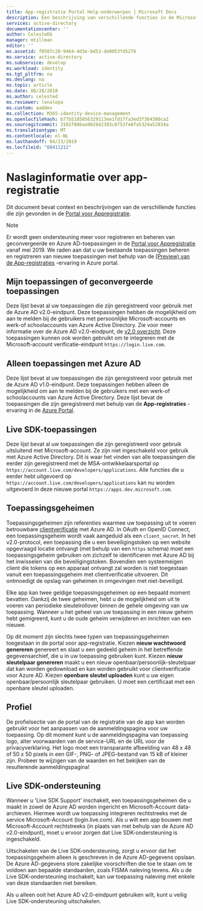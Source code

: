 ```yaml
---
title: App-registratie Portal Help-onderwerpen | Microsoft Docs
description: Een beschrijving van verschillende functies in de Microsoft app-registratieportal.
services: active-directory
documentationcenter: ''
author: CelesteDG
manager: mtillman
editor: ''
ms.assetid: f0507c28-9464-4d3e-bd53-de9053fd5278
ms.service: active-directory
ms.subservice: develop
ms.workload: identity
ms.tgt_pltfrm: na
ms.devlang: na
ms.topic: article
ms.date: 08/28/2018
ms.author: celested
ms.reviewer: lenalepa
ms.custom: aaddev
ms.collection: M365-identity-device-management
ms.openlocfilehash: b77b5185056329113ee1fd17fa3ed3f364380ca2
ms.sourcegitcommit: 3102f886aa962842303c8753fe8fa5324a52834a
ms.translationtype: MT
ms.contentlocale: nl-NL
ms.lasthandoff: 04/23/2019
ms.locfileid: "60411212"
---
```

# <a name="app-registration-reference"></a>Naslaginformatie over app-registratie
Dit document bevat context en beschrijvingen van de verschillende functies die zijn gevonden in de [Portal voor Appregistratie](https://apps.dev.microsoft.com/?referrer=https://azure.microsoft.com/).

> [!NOTE]
> Er wordt geen ondersteuning meer voor registreren en beheren van geconvergeerde en Azure AD-toepassingen in de [Portal voor Appregistratie](https://apps.dev.microsoft.com/?referrer=https://azure.microsoft.com/) vanaf mei 2019. We raden aan dat u uw bestaande toepassingen beheren en registreren van nieuwe toepassingen met behulp van de [(Preview) van de App-registraties](https://aka.ms/appregistrations) -ervaring in Azure portal.

## <a name="my-applications-or-converged-applications"></a>Mijn toepassingen of geconvergeerde toepassingen
Deze lijst bevat al uw toepassingen die zijn geregistreerd voor gebruik met de Azure AD v2.0-eindpunt. Deze toepassingen hebben de mogelijkheid om aan te melden bij de gebruikers met persoonlijke Microsoft-accounts en werk-of schoolaccounts van Azure Active Directory. Zie voor meer informatie over de Azure AD v2.0-eindpunt, de [v2.0 overzicht](active-directory-appmodel-v2-overview.md). Deze toepassingen kunnen ook worden gebruikt om te integreren met de Microsoft-account verificatie-eindpunt `https://login.live.com`.

## <a name="azure-ad-only-applications"></a>Alleen toepassingen met Azure AD
Deze lijst bevat al uw toepassingen die zijn geregistreerd voor gebruik met de Azure AD v1.0-eindpunt. Deze toepassingen hebben alleen de mogelijkheid om aan te melden bij de gebruikers met een werk-of schoolaccounts van Azure Active Directory. Deze lijst bevat de toepassingen die zijn geregistreerd met behulp van de **App-registraties** -ervaring in de [Azure Portal](https://portal.azure.com).

## <a name="live-sdk-applications"></a>Live SDK-toepassingen
Deze lijst bevat al uw toepassingen die zijn geregistreerd voor gebruik uitsluitend met Microsoft-account. Ze zijn niet ingeschakeld voor gebruik met Azure Active Directory. Dit is waar het vinden van alle toepassingen die eerder zijn geregistreerd met de MSA-ontwikkelaarsportal op `https://account.live.com/developers/applications`. Alle functies die u eerder hebt uitgevoerd op `https://account.live.com/developers/applications` kan nu worden uitgevoerd in deze nieuwe portal `https://apps.dev.microsoft.com`.

## <a name="application-secrets"></a>Toepassingsgeheimen
Toepassingsgeheimen zijn referenties waarmee uw toepassing uit te voeren betrouwbare [clientverificatie](https://tools.ietf.org/html/rfc6749#section-2.3) met Azure AD. In OAuth en OpenID Connect, een toepassingsgeheim wordt vaak aangeduid als een `client_secret`. In het v2.0-protocol, een toepassing die u een beveiligingstoken op een website opgevraagd locatie ontvangt (met behulp van een `https` schema) moet een toepassingsgeheim gebruiken om zichzelf te identificeren met Azure AD bij het inwisselen van die beveiligingstoken. Bovendien een systeemeigen client die tokens op een apparaat ontvangt zal worden is niet toegestaan vanuit een toepassingsgeheim met clientverificatie uitvoeren. Dit ontmoedigt de opslag van geheimen in omgevingen met niet-beveiligd.

Elke app kan twee geldige toepassingsgeheimen op een bepaald moment bevatten. Dankzij de twee geheimen, hebt u de mogelijkheid om uit te voeren van periodieke sleutelrollover binnen de gehele omgeving van uw toepassing. Wanneer u het geheel van uw toepassing in een nieuw geheim hebt gemigreerd, kunt u de oude geheim verwijderen en inrichten van een nieuwe.

Op dit moment zijn slechts twee typen van toepassingsgeheimen toegestaan in de portal voor app-registratie. Kiezen **nieuw wachtwoord genereren** genereert en slaat u een gedeeld geheim in het betreffende gegevensarchief, die u in uw toepassing gebruiken kunt. Kiezen **nieuw sleutelpaar genereren** maakt u een nieuw openbaar/persoonlijk-sleutelpaar dat kan worden gedownload en kan worden gebruikt voor clientverificatie voor Azure AD. Kiezen **openbare sleutel uploaden** kunt u uw eigen openbaar/persoonlijk sleutelpaar gebruiken.
U moet een certificaat met een openbare sleutel uploaden.

## <a name="profile"></a>Profiel
De profielsectie van de portal van de registratie van de app kan worden gebruikt voor het aanpassen van de aanmeldingspagina voor uw toepassing. Op dit moment kunt u de aanmeldingspagina van toepassing logo, alter voorwaarden van de service-URL en de URL voor de privacyverklaring. Het logo moet een transparante afbeelding van 48 x 48 of 50 x 50 pixels in een GIF-, PNG- of JPEG-bestand van 15 kB of kleiner zijn. Probeer te wijzigen van de waarden en het bekijken van de resulterende aanmeldingspagina!

## <a name="live-sdk-support"></a>Live SDK-ondersteuning
Wanneer u 'Live SDK Support' inschakelt, een toepassingsgeheimen die u maakt in zowel de Azure AD worden ingericht en Microsoft-Account data-archieven. Hiermee wordt uw toepassing integreren rechtstreeks met de service Microsoft-Account (login.live.com). Als u wilt een app bouwen met Microsoft-Account rechtstreeks (in plaats van met behulp van de Azure AD v2.0-eindpunt), moet u ervoor zorgen dat Live SDK-ondersteuning is ingeschakeld.

Uitschakelen van de Live SDK-ondersteuning, zorgt u ervoor dat het toepassingsgeheim alleen is geschreven in de Azure AD-gegevens opslaan. De Azure AD-gegevens store zakelijke voorschriften die toe te staan om te voldoen aan bepaalde standaarden, zoals FISMA naleving tevens. Als u de Live SDK-ondersteuning inschakelt, kan uw toepassing naleving met enkele van deze standaarden niet bereiken.

Als u alleen ooit het Azure AD v2.0-eindpunt gebruiken wilt, kunt u veilig Live SDK-ondersteuning uitschakelen.

